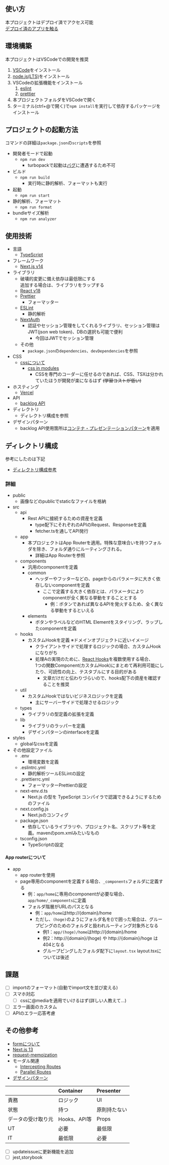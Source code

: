 
## 使い方

本プロジェクトはデプロイ済でアクセス可能  
[デプロイ済のアプリを触る](https://nextjs-application-coral.vercel.app/home)


## 環境構築

本プロジェクトはVSCodeでの開発を推奨

1. [VSCode](https://code.visualstudio.com/)をインストール
2. [node.js(LTS)](https://nodejs.org/en)をインストール
3. VSCodeの拡張機能をインストール
   1. [eslint](https://marketplace.visualstudio.com/items?itemName=dbaeumer.vscode-eslint)
   2. [prettier](https://marketplace.visualstudio.com/items?itemName=esbenp.prettier-vscode)
4. 本プロジェクトフォルダをVSCodeで開く
5. ターミナル(ctrl+@で開く)で`npm install`を実行して依存するパッケージをインストール


## プロジェクトの起動方法

コマンドの詳細は`package.json`の`scripts`を参照

- 開発者モードで起動
  - `npm run dev`
    - turbopackで起動は[バグ](https://github.com/vercel/turbo/issues/4979)に遭遇するため不可
- ビルド
  - `npm run build`
    - 実行時に静的解析、フォーマットも実行  
- 起動
  - `npm run start`
- 静的解析、フォーマット
  - `npm run format`
- bundleサイズ解析
  - `npm run analyzer`


## 使用技術

- 言語
  - [TypeScript](https://www.typescriptlang.org/)
- フレームワーク
  - [Next.js v14](https://nextjs.org/blog/next-14)
- ライブラリ
  - 破壊的変更に備え依存は最低限にする  
      追加する場合は、ライブラリをラップする
  - [React v18](https://ja.react.dev/)
  - [Prettier](https://prettier.io/)
    - フォーマッター
  - [ESLint](https://eslint.org/)
    - 静的解析
  - [NextAuth](https://next-auth.js.org/)
    - 認証やセッション管理をしてくれるライブラリ、セッション管理はJWT(json web token)、DBの選択も可能で便利
      - 今回はJWTでセッション管理
  - その他
    - `package.json`の`dependencies`、`devDependencies`を参照
- CSS
  - [cssについて](https://nextjs.org/docs/app/building-your-application/styling)
    - [css in modules](https://nextjs.org/docs/app/building-your-application/styling/css-modules)
      - CSSを専門のコーダーに任せるのであれば、CSS、TSXは分かれていたほうが開発が楽になるはず ~~(学習コストが低い)~~
- ホスティング
  - [Vercel](https://vercel.com/)
- API
  - [backlog API](https://developer.nulab.com/ja/docs/backlog/#)
- ディレクトリ
  - ディレクトリ構成を参照
- デザインパターン
  - backlog API使用箇所は[コンテナ・プレゼンテーションパターン](https://zenn.dev/morinokami/books/learning-patterns-1/viewer/presentational-container-pattern)を適用


## ディレクトリ構成

参考にしたのは下記
- [ディレクトリ構成参考](https://zenn.dev/yutabeee/articles/5e32a99a3cab97)

### 詳細

- public
  - 画像などのpublicでstaticなファイルを格納
- src
  - api
    - Rest APIに接続するための資産を定義
      - type配下にそれぞれのAPIのRequest、Responseを定義
      - fetcher.tsを通してAPI発行
  - app
    - 本プロジェクトはApp Routerを適用。特殊な意味合いを持つフォルダを除き、フォルダ通りにルーティングされる。
      - 詳細はApp Routerを参照
  - components
    - 汎用のcomponentを定義
    - common
      - ヘッダーやフッターなどの、pageからのパラメータに大きく依存しないcomponentを定義
        - ここで定義する大きく依存とは、パラメータによりcomponentが全く異なる挙動をすることとする
          - 例：ボタンであれば異なるAPIを発火するため、全く異なる挙動をするといえる
    - elements
      - ボタンやラベルなどのHTML Elementをスタイリング、ラップしたcomponentを定義
  - hooks
    - カスタムHookを定義 ※ドメインオブジェクトに近いイメージ
      - クライアントサイドで処理するロジックの場合、カスタムHookになりがち
      - 処理Aの実現のために、[React Hooks](https://udemy.benesse.co.jp/development/react-hooks.html)を複数使用する場合、  
       1つの関数Component(カスタムHook)にまとめて再利用可能にしたり、可読性の向上、テスタブルにする目的がある
        - 文章だけだと伝わりづらいので、hooks配下の資産を確認することを推奨
  - util
    - カスタムHookではないビジネスロジックを定義
      - 主にサーバーサイドで処理させるロジック
  - types
    - ライブラリの型定義の拡張を定義
  - lib
    - ライブラリのラッパーを定義
    - デザインパターンのinterfaceを定義
- styles
  - globalなcssを定義
- その他設定ファイル
  - .env
    - 環境変数を定義
  - .eslintrc.yml
    - 静的解析ツールESLintの設定
  - .prettierrc.yml
    - フォーマッターPrettierの設定
  - next-env.d.ts
    - Next.js の型を TypeScript コンパイラで認識できるようにするためのファイル
  - next.config.js
    - Next.jsのコンフィグ
  - package.json
    - 依存しているライブラリや、プロジェクト名、スクリプト等を定義。mavenのpom.xmlみたいなもの
  - tsconfig.json
    - TypeScriptの設定

#### App routerについて
  - app
    - app routerを使用
    - page専用のcomponentを定義する場合、`_components`フォルダに定義する
      - 例：`app/home`に専用のcomponentが必要な場合、`app/home/_components`に定義
      - フォルダ階層がURLのパスとなる
        - 例：`app/home`はhttp://{domain}/home
        - ただし、`(hoge)`のようにフォルダ名を()で囲った場合は、グループピングのためのフォルダと扱われルーティング対象外となる
          - 例1：`app/(hoge)/home`はhttp://{domain}/home
          - 例2：http://{domain}/(hoge) や http://{domain}/hoge は404となる
          - グループピングしたフォルダ配下に`layout.tsx` layout.tsxについては後述


## 課題

- [ ] importのフォーマット(自動でimport文を並び変える)
- [ ] スマホ対応
  - [ ] cssに@mediaを適用でいけるはず(詳しい人教えて...)
- [ ] エラー画面のカスタム
- [ ] APIのエラー応答考慮
<!-- - [ ] ビルド時にMiddlewareに対して「not supported in the Edge Runtime」の警告が走る
  - [ ] Middlewareに[jose](https://www.npmjs.com/package/jose)を適用すれば対応可能らしい  あるいはnextjs v13に下げる ~~nextjsのマイナーリリースで対応される気はする~~ -->


## その他参考

- [formについて](https://qiita.com/nuko-suke/items/1393995fd53ecaeb1cbc)
- [Next.js 13](https://reffect.co.jp/react/next-js-13)
- [request-memoization](https://nextjs.org/docs/app/building-your-application/caching#request-memoization)
- モーダル関連
  - [Intercepting Routes](https://nextjs.org/docs/app/building-your-application/routing/intercepting-routes)
  - [Parallel Routes](https://nextjs.org/docs/app/building-your-application/routing/parallel-routes)
- [デザインパターン](https://zenn.dev/ficilcom/articles/app_router_design_pattern)


||Container|Presenter|
|:---|:---|:---|
|責務|ロジック|UI|
|状態|持つ|原則持たない|
|データの受け取り元|Hooks、API等|Props|
|UT|必要|最低限|
|IT|最低限|必要|


- [ ] updateissueに更新機能を追加
- [ ] jest,storybook